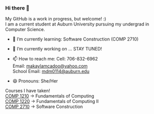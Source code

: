 ### Hi there 👋 
My GitHub is a work in progress, but welcome! :)                                                                                                           
I am a current student at Auburn University pursuing my undergrad in Computer Science.

- 🌱 I’m currently learning: Software Construction (COMP 2710)
-  🔭 I’m currently working on ... STAY TUNED!

- 📫 How to reach me: Cell: 706-832-6962                                                                                                                   
                      Email: makaylamcadoo@yahoo.com                                                                                                       
                      School Email: mdm0114@auburn.edu
- 😄 Pronouns: She/Her
 
Courses I have taken!                                                                                                                                       
[COMP 1210](https://github.com/makaylamcadoo/COMP-1210-Fundamentals-of-Computing) -> Fundamentals of Computing                                             
[COMP 1220](https://github.com/makaylamcadoo/COMP-2210-Fundamental-of-Computing-II) -> Fundamentals of Computing II                                         
[COMP 2710](https://github.com/makaylamcadoo/COMP2710-Software-Construction) -> Software Construction      

<!--
**makaylamcadoo/makaylamcadoo** is a ✨ _special_ ✨ repository because its `README.md` (this file) appears on your GitHub profile.

Here are some ideas to get you started:

- 🔭 I’m currently working on ...

- 👯 I’m looking to collaborate on ...
- 🤔 I’m looking for help with ...
- 💬 Ask me about ...

- ⚡ Fun fact: ...
-->
